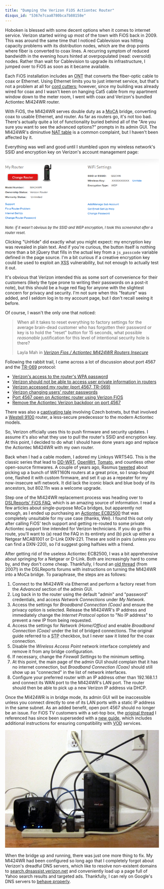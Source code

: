```yaml
---
title: "Dumping the Verizon FiOS Actiontec Router"
disqus_id: "5367e7caa8780bca7b88158e"
---
```

Hoboken is blessed with some decent options when it comes to internet service.
Verizon started wiring up most of the town with FiOS back in 2009. This was
around the same time that I noticed Cablevision was hitting capacity problems
with its distribution nodes, which are the drop points where fiber is converted
to coax lines. A recurring symptom of reduced bandwidth in the evening hours
hinted at overpopulated (read: oversold) nodes. Rather than wait for Cablevision
to upgrade its infrastructure, I jumped over to FiOS as soon as it became
available.

Each FiOS installation includes an
<abbr title="Optical network terminal">ONT</abbr> that converts the fiber-optic
cable to coax or Ethernet. Using Ethernet limits you to just internet service,
but that's not a problem at all for [cord cutters][cordcutters]; however, since
my building was already wired for coax and I wasn't keen on hanging Cat5 cable
from my apartment window down to the meter room, I went with coax and Verizon's
bundled Actiontec MI424WR router.

With FiOS, the MI424WR serves double duty as a
<abbr title="Multimedia over Coax Alliance">MoCA</abbr> bridge, converting coax
to usable Ethernet, and router. As far as routers go, it's not too bad. There's
actually quite a lot of functionality buried behind all of the "Are you sure you
want to see the advanced options?" prompts in its admin GUI. The MI424WR's
diminutive [NAT table][nat-issue] is a common complaint, but I haven't been
affected by it.

Everything was well and good until I stumbled upon my wireless network's SSID
and encryption key on Verizon's account management page:

!["Verizon account management UI"][verizon-account]

<small><em>Note: if it wasn't obvious by the SSID and WEP encryption, I took
this screenshot after a router reset.</em></small>

Clicking "UnHide" did exactly what you might expect: my encryption key was
revealed in plain text. And if you're curious, the button itself is nothing more
than a bit jQuery that fills in the actual key from a `js_passcode` variable
defined in the page source. I'm a bit curious if a creative encryption key could
be used to exploit an <abbr title="Cross-site scripting">XSS</abbr>
vulnerability, but not enough to actually test it out.

It's obvious that Verizon intended this as some sort of convenience for their
customers (likely the type prone to writing their passwords on a post-it note),
but  this should be a huge red flag for anyone with the slightest concern for
privacy and security. I'm not sure when this "feature" was added, and I seldom
log in to my account page, but I don't recall seeing it before.

Of course, I wasn't the only one that noticed:

<blockquote>
<p>When all it takes to reset everything to factory settings for the average
brain-dead customer who has forgotten their password or key is to hold the
"reset" button for 15 seconds, what possible <em>reasonable</em> justification
for this level of intentional security hole is there?</p>
<footer>Layla Mah in <cite><a href="http://robot.laylamah.com/?p=63">Verizon Fios / Actiontec MI424WR Routers Insecure</a></cite></footer>
</blockquote>

Following the rabbit trail, I came across a lot of discussion about port 4567
and the [TR-069] protocol:

 * [Verizon's access to the router's WPA password][vz-access]
 * [Verizon should not be able to access user private information in routers][vz-idea]
 * [Verizon accessed my router (port 4567, TR-069)][dsl-access]
 * [Verizon changing users' router passwords][slashdot-vz-pw]
 * [Port 4567 open on Actiontec router using Verizon FiOS][compu-help]
 * [Remove the Actiontec Verizon backdoor on port 4567][dsl-block-port]

There was also a [captivating tale][vz-hacked] involving Czech botnets, but
that involved a [Westell 9100] router, a less-secure predecessor to the modern
Actiontec models.

So, Verizon officially uses this to push firmware and security updates. I assume
it's also what they use to pull the router's SSID and encryption key. At this
point, I decided to do what I should have done years ago and replace the
Actiontec MI424WR with my own router.

Back when I had a cable modem, I adored my Linksys WRT54G. This is the classic
series that lead to [DD-WRT], [OpenWrt], [Tomato], and countless other
open-source firmwares. A couple of years ago, Rasmus [tweeted][rasmus-wrt] about
picking up a bunch of WRT160N routers at a great price, so I snap-bought one,
flashed it with custom firmware, and set it up as a repeater for my now-insecure
wifi network. It did lack the iconic black and blue body of its ancestors, but
802.11n was a welcome upgrade.

Step one of the MI424WR replacement process was heading over to
[DSLReports' FiOS FAQ][dsl-fios-faq], which is an amazing source of information.
I read a few articles about single-purpose MoCa bridges, but apparently not
enough, as I ended up purchasing an [Actiontec ECB2500][actiontec-moca] that
was completely unsuitable for my use case (thanks, Wei). I found this out only
after calling FiOS' tech support and getting re-routed to some private Actiontec
support line intended for Verizon technicians. If you do go this route, you'll
want to (a) read the FAQ in its entirety and (b) pick up either a Netgear
MCAB1001 or D-Link DXN-221. These are sold in pairs (unless you can find a
DXN-220), so I'd suggest going halfsies with a friend.

After getting rid of the useless Actiontec ECB2500, I was a bit apprehensive
about springing for a Netgear or D-Link. Both are increasingly hard to come by,
and they don't come cheap. Thankfully, I found an [old thread][dsl-bridge]
(from 2007!) in the DSLReports forums with instructions on turning the MI424WR
into a MoCa bridge. To paraphrase, the steps are as follows:

 1. Connect to the MI424WR via Ethernet and perform a factory reset from the
    *Advanced* section of the admin GUI.
 2. Log back in to the router using the default "admin" and "password"
    credentials, and access *Network Connections* under *My Network*.
 3. Access the settings for *Broadband Connection (Coax)* and ensure the privacy
    option is selected. Release the MI424WR's IP address and immediately change
    the *Internet Protocol* option to "No IP address" to prevent a new IP from
    being requested.
 4. Access the settings for *Network (Home/Office)* and enable *Broadband
    Connection (Coax)* under the list of bridged connections. The original guide
    referred to a <abbr title="Spanning tree protocol">STP</abbr> checkbox, but
    I never saw it listed for the coax connection.
 5. Disable the *Wireless Access Point* network interface completely and remove
    it from any bridge configuration.
 6. If necessary, change the *Firewall Settings* to the minimum setting.
 7. At this point, the main page of the admin GUI should complain that it has no
    internet connection, but *Broadband Connection (Coax)* should still show up
    as "connected" in the list of network interfaces.
 8. Configure your preferred router with an IP address other than 192.168.1.1
    and connect its WAN port to the MI424WR's LAN port. The router should then
    be able to pick up a new Verizon IP address via DHCP.

Once the MI424WR is in bridge mode, its admin GUI will be inaccessible unless
you connect directly to one of its LAN ports with a static IP address in the
same subnet. As an added benefit, open port 4567 should no longer be an issue.
For FiOS TV customers with a set-top box, the [original thread][dsl-bridge] I
referenced has since been superseded with a [new guide][dsl-bridge-vod], which
includes additional instructions for ensuring compatibility with
<abbr title="Video on demand">VOD</abbr> services.

!["Router installation"][fios-wrt160n]

When the bridge up and running, there was just one more thing to fix. My MI424WR
had been configured so long ago that I completely forgot about Verizon's
dreadful DNS servers, which like to resolve non-existent domains to
[search.dnsassist.verizon.net][vz-dnsassist] and conveniently load up a page
full of Yahoo search results and targeted ads. Thankfully, I can rely on
Google's DNS servers to [behave properly][google-nxdomain].

  [actiontec-moca]: http://www.newegg.com/Product/Product.aspx?Item=N82E16833996262
  [cordcutters]: http://www.reddit.com/r/cordcutters
  [DD-WRT]: http://dd-wrt.com/
  [dsl-block-port]: http://www.dslreports.com/forum/r21990593-modemrouter-Remove-the-actiontec-verizon-backdoor-on-port-456
  [dsl-access]: http://www.dslreports.com/forum/r19419191-Verizon-Accessed-My-Router-Port-4567-TR069
  [dsl-fios-faq]: http://www.dslreports.com/faq/verizonfios
  [dsl-bridge]: http://www.dslreports.com/forum/r17679150-Howto-make-ActionTec-MI424WR-a-network-bridge
  [dsl-bridge-vod]: http://www.dslreports.com/forum/r20006536-Make-your-actiontec-a-bridge-with-VOD-working-with-REV-D
  [google-nxdomain]: https://developers.google.com/speed/public-dns/faq#nxdomains
  [nat-issue]: http://www.dslreports.com/faq/16233
  [OpenWrt]: https://openwrt.org/
  [rasmus-wrt]: https://twitter.com/rasmus/status/222952956482420736
  [Tomato]: http://www.polarcloud.com/tomato
  [TR-069]: http://en.wikipedia.org/wiki/TR-069
  [vz-access]: http://forums.verizon.com/t5/FiOS-Internet/Verizon-s-Access-to-the-router-s-WPA-password/td-p/628243
  [vz-dnsassist]: http://search.dnsassist.verizon.net/
  [vz-idea]: http://forums.verizon.com/t5/Share-Your-Ideas-with-Verizon/Verizon-should-not-be-able-to-access-user-private-information-in/idi-p/666453
  [vz-hacked]: http://forums.verizon.com/t5/FiOS-Internet/Guy-accessed-remote-administration-port-4567-on-my-router-Thanks/td-p/241017
  [Westell 9100]: http://blogs.n1zyy.com/n1zyy/2009/11/23/fios-and-the-westell-9100/
  [compu-help]: http://www.compu-help.us/205.htm
  [slashdot-vz-pw]: http://tech.slashdot.org/story/10/08/01/1845234/Verizon-Changing-Users-Router-Passwords

  [verizon-account]: /assets/img/20140505_verizon_account.png
  [fios-wrt160n]: /assets/img/20140505_fios_wrt160n.jpg
